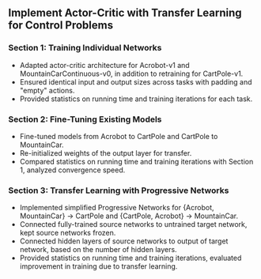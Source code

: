 ## Implement Actor-Critic with Transfer Learning for Control Problems

### Section 1: Training Individual Networks
- Adapted actor-critic architecture for Acrobot-v1 and MountainCarContinuous-v0, in addition to retraining for CartPole-v1.
- Ensured identical input and output sizes across tasks with padding and "empty" actions.
- Provided statistics on running time and training iterations for each task.

### Section 2: Fine-Tuning Existing Models
- Fine-tuned models from Acrobot to CartPole and CartPole to MountainCar.
- Re-initialized weights of the output layer for transfer.
- Compared statistics on running time and training iterations with Section 1, analyzed convergence speed.

### Section 3: Transfer Learning with Progressive Networks
- Implemented simplified Progressive Networks for {Acrobot, MountainCar} -> CartPole and {CartPole, Acrobot} -> MountainCar.
- Connected fully-trained source networks to untrained target network, kept source networks frozen.
- Connected hidden layers of source networks to output of target network, based on the number of hidden layers.
- Provided statistics on running time and training iterations, evaluated improvement in training due to transfer learning.
